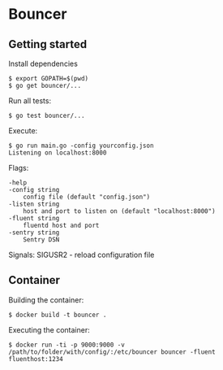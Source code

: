 # Bouncer

## Getting started

Install dependencies

    $ export GOPATH=$(pwd)
    $ go get bouncer/...

Run all tests:

    $ go test bouncer/...

Execute:

    $ go run main.go -config yourconfig.json
    Listening on localhost:8000

Flags:

    -help
    -config string
        config file (default "config.json")
    -listen string
        host and port to listen on (default "localhost:8000")
    -fluent string
        fluentd host and port
    -sentry string
        Sentry DSN

Signals:
    SIGUSR2 - reload configuration file

## Container

Building the container:

    $ docker build -t bouncer .

Executing the container:

    $ docker run -ti -p 9000:9000 -v /path/to/folder/with/config/:/etc/bouncer bouncer -fluent fluenthost:1234
